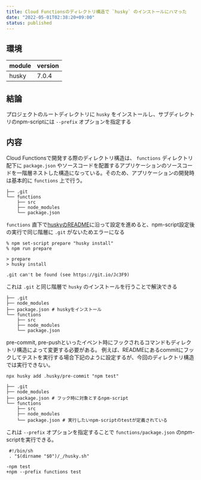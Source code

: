 ```yaml
---
title: Cloud Functionsのディレクトリ構造で `husky` のインストールにハマった
date: "2022-05-01T02:38:20+09:00"
status: published
---
```


## 環境

|module|version|
|:--|:--|
|husky|7.0.4|

## 結論

プロジェクトのルートディレクトリに `husky` をインストールし、サブディレクトリのnpm-scriptには `--prefix` オプションを指定する

## 内容

Cloud Functionsで開発する際のディレクトリ構造は、 `functions` ディレクトリ配下に `package.json` やソースコードを配置するアプリケーションのソースコードを一階層ネストした構造になっている。そのため、アプリケーションの開発時は基本的に `functions` 上で行う。

```shell
├── .git
└── functions
    ├── src
    ├── node_modules
    └── package.json
```

`functions` 直下で[huskyのREADME](https://github.com/typicode/husky)に沿って設定を進めると、npm-script設定後の実行で同じ階層に `.git` がないためエラーになる

```shell
% npm set-script prepare "husky install"
% npm run prepare

> prepare
> husky install

.git can't be found (see https://git.io/Jc3F9)
```

これは `.git` と同じ階層で `husky` のインストールを行うことで解決できる

```shell
├── .git
├── node_modules
├── package.json # huskyをインストール
└── functions
    ├── src
    ├── node_modules
    └── package.json
```

pre-commit, pre-pushといったイベント時にフックされるコマンドもディレクトリ構造によって変更する必要がある。
例えば、READMEにあるcommitにフックしてテストを実行する場合下記のように設定するが、今回のディレクトリ構造では実行できない。

```shell
npx husky add .husky/pre-commit "npm test"
```

```shell
├── .git
├── node_modules
├── package.json # フック時に対象とするnpm-script
└── functions
    ├── src
    ├── node_modules
    └── package.json # 実行したいnpm-scriptのtestが定義されている
```

これは `--prefix` オプションを指定することで `functions/package.json` のnpm-scriptを実行できる。

```git
 #!/bin/sh
 . "$(dirname "$0")/_/husky.sh"

-npm test
+npm --prefix functions test
```

